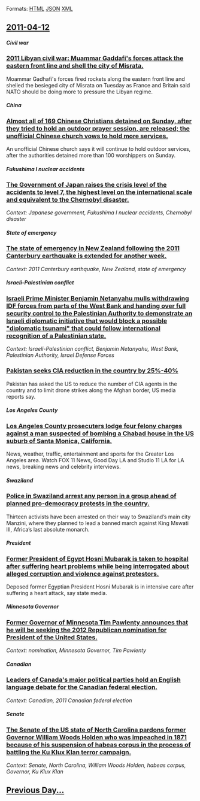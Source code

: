 
Formats: [HTML](2011/04/12/index.html)  [JSON](2011/04/12/index.json)  [XML](2011/04/12/index.xml)  

## [2011-04-12](/news/2011/04/12/index.md)

##### Civil war
### [2011 Libyan civil war: Muammar Gaddafi's forces attack the eastern front line and shell the city of Misrata. ](/news/2011/04/12/2011-libyan-civil-war-muammar-gaddafi-s-forces-attack-the-eastern-front-line-and-shell-the-city-of-misrata.md)
Moammar Gadhafi&#39;s forces fired rockets along the eastern front line and shelled the besieged city of Misrata on Tuesday as France and Britain said NATO should be doing more to pressure the Libyan regime. 

##### China
### [Almost all of 169 Chinese Christians detained on Sunday, after they tried to hold an outdoor prayer session, are released; the unofficial Chinese church vows to hold more services. ](/news/2011/04/12/almost-all-of-169-chinese-christians-detained-on-sunday-after-they-tried-to-hold-an-outdoor-prayer-session-are-released-the-unofficial-ch.md)
An unofficial Chinese church says it will continue to hold outdoor services, after the authorities detained more than 100 worshippers on Sunday.

##### Fukushima I nuclear accidents
### [The Government of Japan raises the crisis level of the accidents to level 7, the highest level on the international scale and equivalent to the Chernobyl disaster. ](/news/2011/04/12/the-government-of-japan-raises-the-crisis-level-of-the-accidents-to-level-7-the-highest-level-on-the-international-scale-and-equivalent-to.md)
_Context: Japanese government, Fukushima I nuclear accidents, Chernobyl disaster_

##### State of emergency
### [The state of emergency in New Zealand following the 2011 Canterbury earthquake is extended for another week. ](/news/2011/04/12/the-state-of-emergency-in-new-zealand-following-the-2011-canterbury-earthquake-is-extended-for-another-week.md)
_Context: 2011 Canterbury earthquake, New Zealand, state of emergency_

##### Israeli-Palestinian conflict
### [Israeli Prime Minister Benjamin Netanyahu mulls withdrawing IDF forces from parts of the West Bank and handing over full security control to the Palestinian Authority to demonstrate an Israeli diplomatic initiative that would block a possible "diplomatic tsunami" that could follow international recognition of a Palestinian state. ](/news/2011/04/12/israeli-prime-minister-benjamin-netanyahu-mulls-withdrawing-idf-forces-from-parts-of-the-west-bank-and-handing-over-full-security-control-to.md)
_Context: Israeli-Palestinian conflict, Benjamin Netanyahu, West Bank, Palestinian Authority, Israel Defense Forces_

##### 
### [Pakistan seeks CIA reduction in the country by 25%-40% ](/news/2011/04/12/pakistan-seeks-cia-reduction-in-the-country-by-25-40.md)
Pakistan has asked the US to reduce the number of CIA agents in the country and to limit drone strikes along the Afghan border, US media reports say.

##### Los Angeles County
### [Los Angeles County prosecuters lodge four felony charges against a man suspected of bombing a Chabad house in the US suburb of Santa Monica, California. ](/news/2011/04/12/los-angeles-county-prosecuters-lodge-four-felony-charges-against-a-man-suspected-of-bombing-a-chabad-house-in-the-us-suburb-of-santa-monica.md)
News, weather, traffic, entertainment and sports for the Greater Los Angeles area. Watch FOX 11 News, Good Day LA and Studio 11 LA for LA news, breaking news and celebrity interviews.

##### Swaziland
### [Police in Swaziland arrest any person in a group ahead of planned pro-democracy protests in the country. ](/news/2011/04/12/police-in-swaziland-arrest-any-person-in-a-group-ahead-of-planned-pro-democracy-protests-in-the-country.md)
Thirteen activists have been arrested on their way to Swaziland’s main city Manzini, where they planned to lead a banned march against King Mswati III, Africa’s last absolute monarch. 

##### President
### [Former President of Egypt Hosni Mubarak is taken to hospital after suffering heart problems while being interrogated about alleged corruption and violence against protestors. ](/news/2011/04/12/former-president-of-egypt-hosni-mubarak-is-taken-to-hospital-after-suffering-heart-problems-while-being-interrogated-about-alleged-corruptio.md)
Deposed former Egyptian President Hosni Mubarak is in intensive care after suffering a heart attack, say state media.

##### Minnesota Governor
### [Former Governor of Minnesota Tim Pawlenty announces that he will be seeking the 2012 Republican nomination for President of the United States. ](/news/2011/04/12/former-governor-of-minnesota-tim-pawlenty-announces-that-he-will-be-seeking-the-2012-republican-nomination-for-president-of-the-united-state.md)
_Context: nomination, Minnesota Governor, Tim Pawlenty_

##### Canadian
### [Leaders of Canada's major political parties hold an English language debate for the Canadian federal election. ](/news/2011/04/12/leaders-of-canada-s-major-political-parties-hold-an-english-language-debate-for-the-canadian-federal-election.md)
_Context: Canadian, 2011 Canadian federal election_

##### Senate
### [The Senate of the US state of North Carolina pardons former Governor William Woods Holden who was impeached in 1871 because of his suspension of habeas corpus in the process of battling the Ku Klux Klan terror campaign. ](/news/2011/04/12/the-senate-of-the-us-state-of-north-carolina-pardons-former-governor-william-woods-holden-who-was-impeached-in-1871-because-of-his-suspensio.md)
_Context: Senate, North Carolina, William Woods Holden, habeas corpus, Governor, Ku Klux Klan_

## [Previous Day...](/news/2011/04/11/index.md)

